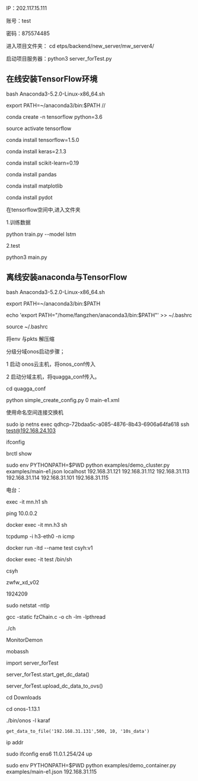 IP：202.117.15.111

账号：test

密码：875574485

进入项目文件夹： cd etps/backend/new_server/mw_server4/

启动项目服务器：python3 server_forTest.py

## 在线安装TensorFlow环境

bash Anaconda3-5.2.0-Linux-x86_64.sh 

export PATH=~/anaconda3/bin:$PATH   // 

conda create -n tensorflow python=3.6

source activate tensorflow

conda install  tensorflow=1.5.0

conda install keras=2.1.3

conda install scikit-learn=0.19

conda install pandas

conda install matplotlib

conda install pydot

在tensorflow空间中,进入文件夹

1.训练数据

python train.py --model lstm

2.test

python3 main.py

## 离线安装anaconda与TensorFlow

bash Anaconda3-5.2.0-Linux-x86_64.sh 

export PATH=~/anaconda3/bin:$PATH

echo 'export PATH="/home/fangzhen/anaconda3/bin:$PATH"' >> ~/.bashrc

source ~/.bashrc

将env 与pkts 解压缩





分级分域onos启动步骤；

1 启动 onos云主机，将onos_conf传入

2 启动分域主机，将quagga_conf传入。

cd quagga_conf

python simple_create_config.py 0 main-e1.xml 

使用命名空间连接交换机

sudo ip netns exec qdhcp-72bdaa5c-a085-4876-8b43-6906a64fa618  ssh test@192.168.24.103



ifconfig

brctl show



sudo env PYTHONPATH=$PWD python examples/demo_cluster.py examples/main-e1.json localhost 192.168.31.121 192.168.31.112 192.168.31.113 192.168.31.114 192.168.31.101 192.168.31.115



电台：

exec -it mn.h1 sh

ping 10.0.0.2

docker exec -it mn.h3 sh

tcpdump -i h3-eth0 -n icmp





 docker run -itd --name test csyh:v1

 docker exec -it test /bin/sh

csyh

zwfw_xd_v02

1924209





sudo netstat -ntlp

gcc -static fzChain.c -o ch -lm -lpthread

./ch

MonitorDemon

mobassh

import server_forTest

server_forTest.start_get_dc_data()

server_forTest.upload_dc_data_to_ovs()









cd Downloads

cd onos-1.13.1

./bin/onos -l  karaf





```
get_data_to_file('192.168.31.131',500, 10, '10s_data')
```







ip addr 

sudo ifconfig ens6 11.0.1.254/24 up



sudo env PYTHONPATH=$PWD python examples/demo_container.py examples/main-e1.json 192.168.31.115

